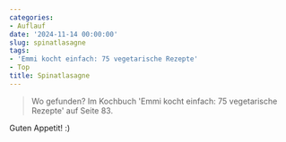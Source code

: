 ```yaml
---
categories:
- Auflauf
date: '2024-11-14 00:00:00'
slug: spinatlasagne
tags:
- 'Emmi kocht einfach: 75 vegetarische Rezepte'
- Top
title: Spinatlasagne
---
```



> Wo gefunden? Im Kochbuch 'Emmi kocht einfach: 75 vegetarische Rezepte' auf Seite 83.

Guten Appetit! :)